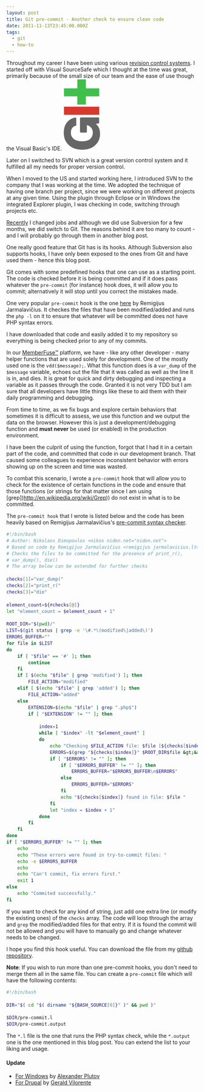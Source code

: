 ```yaml
---
layout: post
title: Git pre-commit - Another check to ensure clean code
date: 2011-11-13T23:45:00.000Z
tags:
  - git
  - how-to
---
```

Throughout my career I have been using various [revision control systems](http://en.wikipedia.org/wiki/Revision_control). I started off with Visual SourceSafe which I thought at the time was great, primarily because of the small size of our team and the ease of use though the Visual Basic's IDE.
<img class="post-image" src="/files/git-logo.png" />

Later on I switched to SVN which is a great version control system and it fulfilled all my needs for proper version control.

When I moved to the US and started working here, I introduced SVN to the company that I was working at the time. We adopted the technique of having one branch per project, since we were working on different projects at any given time. Using the plugin through Eclipse or in Windows the integrated Explorer plugin, I was checking in code, switching through projects etc.

[Recently](/posts/new-beginnings-sleep6566400) I changed jobs and although we did use Subversion for a few months, we did switch to Git. The reasons behind it are too many to count - and I will probably go through them in another blog post.

One really good feature that Git has is its hooks. Although Subversion also supports hooks, I have only been exposed to the ones from Git and have used them - hence this blog post.

Git comes with some predefined hooks that one can use as a starting point. The code is checked before it is being committed and if it does pass whatever the `pre-commit` (for instance) hook does, it will allow you to commit; alternatively it will stop until you correct the mistakes made.

One very popular `pre-commit` hook is the one [here](https://github.com/ReekenX/git-php-syntax-checker) by Remigijus Jarmalavičius. It checkes the files that have been modified/added and runs the `php -l` on it to ensure that whatever will be committed does not have PHP syntax errors.

I have downloaded that code and easily added it to my repository so everything is being checked prior to any of my commits.

In our [MemberFuse&trade;](http://www.memberfuse.com/) platform, we have - like any other developer - many helper functions that are used solely for development. One of the mostly used one is the `vdd($message);`. What this function does is a `var_dump` of the `$message` variable, echoes out the file that it was called as well as the line it is in, and dies. It is great for quick and dirty debugging and inspecting a variable as it passes through the code. Granted it is not very TDD but I am sure that all developers have little things like these to aid them with their daily programming and debugging.

From time to time, as we fix bugs and explore certain behaviors that sometimes it is difficult to assess, we use this function and we output the data on the browser. However this is just a development/debugging function and **must never** be used (or enabled) in the production environment.

I have been the culprit of using the function, forgot that I had it in a certain part of the code, and committed that code in our development branch. That caused some colleagues to experience inconsistent behavior with errors showing up on the screen and time was wasted.

To combat this scenario, I wrote a `pre-commit` hook that will allow you to check for the existence of certain functions in the code and ensure that those functions (or strings for that matter since I am using [grep])http://en.wikipedia.org/wiki/Grep)) do not exist in what is to be committed.

The `pre-commit hook` that I wrote is listed below and the code has been heavily based on Remigijus Jarmalavičius's [pre-commit syntax checker](https://github.com/ReekenX/git-php-syntax-checker).

```sh
#!/bin/bash
# Author: Nikolaos Dimopoulos <nikos niden.net="niden.net">
# Based on code by Remigijus Jarmalavičius <remigijus jarmalavicius.lt="jarmalavicius.lt"> 
# Checks the files to be committed for the presence of print_r(), 
# var_dump(), die()
# The array below can be extended for further checks

checks[1]="var_dump("
checks[2]="print_r("
checks[3]="die"

element_count=${#checks[@]}
let "element_count = $element_count + 1"

ROOT_DIR="$(pwd)/"
LIST=$(git status | grep -e '\#.*\(modified\|added\)')
ERRORS_BUFFER=""
for file in $LIST
do
    if [ "$file" == '#' ]; then
        continue
    fi
    if [ $(echo "$file" | grep 'modified') ]; then
        FILE_ACTION="modified"
    elif [ $(echo "$file" | grep 'added') ]; then
        FILE_ACTION="added"
    else 
        EXTENSION=$(echo "$file" | grep ".php$")
        if [ "$EXTENSION" != "" ]; then

            index=1
            while [ "$index" -lt "$element_count" ]
            do
                echo "Checking $FILE_ACTION file: $file [${checks[$index]}]" 
                ERRORS=$(grep "${checks[$index]}" $ROOT_DIR$file &gt;&amp;1)
                if [ "$ERRORS" != "" ]; then
                    if [ "$ERRORS_BUFFER" != "" ]; then
                        ERRORS_BUFFER="$ERRORS_BUFFER\n$ERRORS"
                    else
                        ERRORS_BUFFER="$ERRORS"
                    fi
                    echo "${checks[$index]} found in file: $file "
                fi
                let "index = $index + 1"
            done
        fi
    fi
done
if [ "$ERRORS_BUFFER" != "" ]; then
    echo 
    echo "These errors were found in try-to-commit files: "
    echo -e $ERRORS_BUFFER
    echo 
    echo "Can't commit, fix errors first."
    exit 1
else
    echo "Commited successfully."
fi
```

If you want to check for any kind of string, just add one extra line (or modify the existing ones) of the `checks` array. The code will loop through the array and `grep` the modified/added files for that entry. If it is found the commit will not be allowed and you will have to manually go and change whatever needs to be changed.

I hope you find this hook useful. You can download the file from my [github repository](https://github.com/niden/Git-Pre-Commit-Hook-for-certain-words).

**Note**: If you wish to run more than one pre-commit hooks, you don't need to merge them all in the same file. You can create a `pre-commit` file which will have the following contents:

```sh
#!/bin/bash

DIR="$( cd "$( dirname "${BASH_SOURCE[0]}" )" && pwd )"

$DIR/pre-commit.l
$DIR/pre-commit.output
```

The `*.l` file is the one that runs the PHP syntax check, while the `*.output` one is the one mentioned in this blog post. You can extend the list to your liking and usage.

#### Update
* [For Windows](http://plutov.by/post/git_pre_commit_windows) by [Alexander Plutov](https://plus.google.com/u/0/wm/1/117725263297625002725/posts)
* [For Drupal](https://github.com/geraldvillorente/drupal-pre-commit) by [Gerald Vilorente](https://plus.google.com/u/0/wm/1/116699538730408531860/posts) 